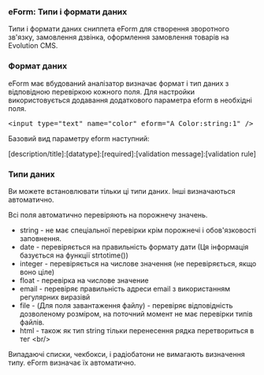 
<meta http-equiv="Content-Type" content="text/html; charset=utf-8">
<h3>eForm: Типи і формати даних </h3> 
Типи і формати даних сниппета eForm для створення зворотного зв'язку, замовлення дзвінка, оформлення замовлення товарів на Evolution CMS.
<br>
<h3 class="sub-header text-bold"><a id="985"></a>Формат даних</h3>
<p>eForm має вбудований аналізатор визначає формат і тип даних з відповідною перевіркою кожного поля. Для настройки використовується додавання додаткового параметра eform в необхідні поля.</p>
<pre class="brush: html;">&lt;input type="text" name="color" eform="A Color:string:1" /&gt;</pre>
<p>Базовий вид параметру eform наступний:</p>
<p>[description/title]:[datatype]:[required]:[validation message]:[validation rule]</p>
<h3 class="sub-header text-bold"><a id="986"></a>Типи даних</h3>
<p>Ви можете встановлювати тільки ці типи даних. Інші визначаються автоматично.</p>
<p>Всі поля автоматично перевіряють на порожнечу значень.</p>
<ul>
	<li><span class="text-bold">string</span> - не має спеціальної перевірки крім порожнечі і обов'язковості заповнення.</li>
	<li><span class="text-bold">date</span> - перевіряється на правильність формату дати (Ця інформація базується на функції strtotime())</li>
	<li><span class="text-bold">integer</span> - перевіряється на числове значення (не перевіряється, якщо воно ціле)</li>
	<li><span class="text-bold">float</span> - перевірка на числове значение</li>
	<li><span class="text-bold">email</span> - перевіряє правильність адреси email з використанням регулярних виразівй</li>
	<li><span class="text-bold">file</span> - (Для поля завантаження файлу) - перевіряє відповідність дозволеному розміром, на поточний момент не має перевірки типів файлів.</li>
	<li><span class="text-bold">html</span> - також як тип string тільки перенесення рядка перетвориться в тег &lt;br/&gt;</li>
</ul>
<p>Випадаючі списки, чекбокси, і радіобатони не вимагають визначення типу. eForm визначає їх автоматично.</p>
